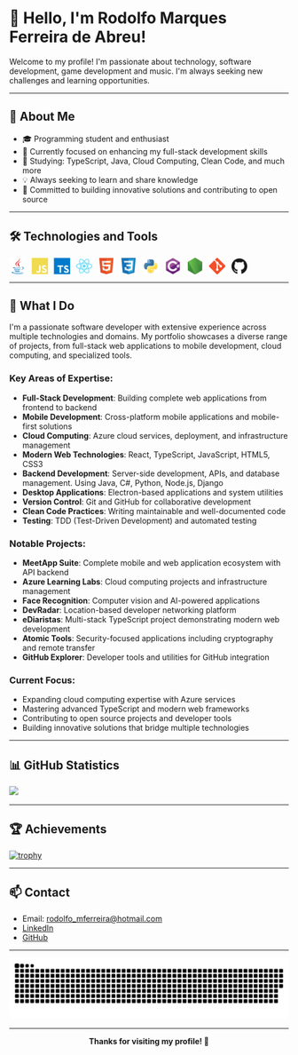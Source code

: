 # 👋 Hello, I'm Rodolfo Marques Ferreira de Abreu!

Welcome to my profile! I'm passionate about technology, software development, game development and music. I'm always seeking new challenges and learning opportunities.

---

## 🚀 About Me

- 🎓 Programming student and enthusiast
- 🔭 Currently focused on enhancing my full-stack development skills
- 🌱 Studying: TypeScript, Java, Cloud Computing, Clean Code, and much more
- 💡 Always seeking to learn and share knowledge
- 🚀 Committed to building innovative solutions and contributing to open source

---

## 🛠️ Technologies and Tools

<div style="display: flex; flex-wrap: wrap; gap: 10px;">
  <img alt="Java" height="30" src="https://raw.githubusercontent.com/devicons/devicon/master/icons/java/java-original.svg"/>
  <img alt="JavaScript" height="30" src="https://raw.githubusercontent.com/devicons/devicon/master/icons/javascript/javascript-plain.svg"/>
  <img alt="TypeScript" height="30" src="https://raw.githubusercontent.com/devicons/devicon/master/icons/typescript/typescript-plain.svg"/>
  <img alt="React" height="30" src="https://raw.githubusercontent.com/devicons/devicon/master/icons/react/react-original.svg"/>
  <img alt="HTML5" height="30" src="https://raw.githubusercontent.com/devicons/devicon/master/icons/html5/html5-original.svg"/>
  <img alt="CSS3" height="30" src="https://raw.githubusercontent.com/devicons/devicon/master/icons/css3/css3-original.svg"/>
  <img alt="Python" height="30" src="https://raw.githubusercontent.com/devicons/devicon/master/icons/python/python-original.svg"/>
  <img alt="C#" height="30" src="https://raw.githubusercontent.com/devicons/devicon/master/icons/csharp/csharp-original.svg"/>
  <img alt="Node.js" height="30" src="https://raw.githubusercontent.com/devicons/devicon/master/icons/nodejs/nodejs-original.svg"/>
  <img alt="Git" height="30" src="https://raw.githubusercontent.com/devicons/devicon/master/icons/git/git-original.svg"/>
  <img alt="GitHub" height="30" src="https://raw.githubusercontent.com/devicons/devicon/master/icons/github/github-original.svg"/>
</div>

---

## 🎯 What I Do

I'm a passionate software developer with extensive experience across multiple technologies and domains. My portfolio showcases a diverse range of projects, from full-stack web applications to mobile development, cloud computing, and specialized tools.

### Key Areas of Expertise:
- **Full-Stack Development**: Building complete web applications from frontend to backend
- **Mobile Development**: Cross-platform mobile applications and mobile-first solutions
- **Cloud Computing**: Azure cloud services, deployment, and infrastructure management
- **Modern Web Technologies**: React, TypeScript, JavaScript, HTML5, CSS3
- **Backend Development**: Server-side development, APIs, and database management. Using Java, C#, Python, Node.js, Django
- **Desktop Applications**: Electron-based applications and system utilities
- **Version Control**: Git and GitHub for collaborative development
- **Clean Code Practices**: Writing maintainable and well-documented code
- **Testing**: TDD (Test-Driven Development) and automated testing

### Notable Projects:
- **MeetApp Suite**: Complete mobile and web application ecosystem with API backend
- **Azure Learning Labs**: Cloud computing projects and infrastructure management
- **Face Recognition**: Computer vision and AI-powered applications
- **DevRadar**: Location-based developer networking platform
- **eDiaristas**: Multi-stack TypeScript project demonstrating modern web development
- **Atomic Tools**: Security-focused applications including cryptography and remote transfer
- **GitHub Explorer**: Developer tools and utilities for GitHub integration

### Current Focus:
- Expanding cloud computing expertise with Azure services
- Mastering advanced TypeScript and modern web frameworks
- Contributing to open source projects and developer tools
- Building innovative solutions that bridge multiple technologies

---

## 📊 GitHub Statistics

<div>
  <img height="180em" src="https://github-readme-stats.vercel.app/api/top-langs/?username=salamandery&layout=compact&langs_count=7&theme=merko"/>
</div>

---

## 🏆 Achievements
[![trophy](https://github-profile-trophy.vercel.app/?username=salamandery&theme=juicyfresh&column=5)](https://github.com/ryo-ma/github-profile-trophy)

---

## 📫 Contact

- Email: rodolfo_mferreira@hotmail.com
- [LinkedIn](https://www.linkedin.com/in/rodolfo-marques-ferreira-de-abreu/)
- [GitHub](https://github.com/salamandery)

---

<!-- Snake animation -->
<p>
  <img src="https://github.com/salamandery/salamandery/blob/output/github-contribution-grid-snake.svg" alt="snake animation" />
</p>

---

<p align="center">
  <b>Thanks for visiting my profile! 🚀</b>
</p>
